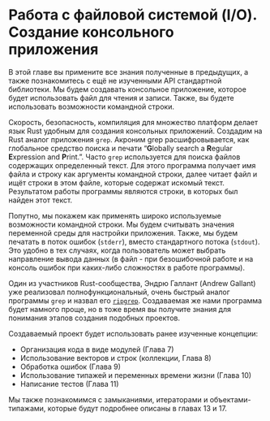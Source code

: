 # Работа с файловой системой (I/O). Создание консольного приложения

В этой главе вы примените все знания полученные в предыдущих, а также познакомитесь
с ещё не изученными API стандартной библиотеки. Мы будем создавать консольное приложение,
которое будет использовать файл для чтения и записи. Также, вы будете использовать
возможности командной строки.

Скорость, безопасность, компиляция для множество платформ делает язык Rust удобным
для создания консольных приложений. Создадим на Rust аналог приложения `grep`.
Акроним grep расшифровывается, как глобальное средство поиска и печати
“**G**lobally search a **R**egular **E**xpression and **P**rint.”. Часто `grep`
используется для поиска файлов содержащих определенный текст. Для этого программа
получает имя файла и строку как аргументы командной строки, далее читает файл и ищёт
строки в этом файле, которые содержат искомый текст. Результатом работы программы
являются строки, в которых был найден этот текст.

Попутно, мы покажем как применять широко используемые возможности командной строки.
Мы будем считывать значения переменной среды для настройки приложения. Также, мы
будем печатать в поток ошибок (`stderr`), вместо стандартного потока (`stdout`).
Это удобно в тех случаях, когда пользователь может выбрать направление вывода данных
(в файл - при безошибочной работе и на консоль ошибок при каких-либо сложностях в
работе программы).

Один из участников Rust-сообщества, Эндрю Галлант (Andrew Gallant) уже реализовал
полнофункциональный, очень быстрый аналог программы `grep` и назвал его
[`ripgrep`](https://github.com/BurntSushi/ripgrep)<!-- ignore -->. Создаваемая же
нами программа будет намного проще, но в тоже время вы получите знания для понимания
этапов создания подобных проектов.

Создаваемый проект будет использовать ранее изученные концепции:

* Организация кода в виде модулей (Глава 7)
* Использование векторов и строк (коллекции, Глава 8)
* Обработка ошибок (Глава 9)
* Использование типажей и переменных времени жизни (Глава 10)
* Написание тестов (Глава 11)

Мы также познакомимся с замыканиями, итераторами и объектами-типажами, которые будут подробнее
описаны в главах 13 и 17.
